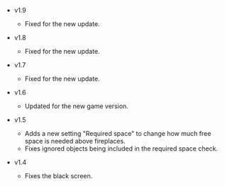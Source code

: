 - v1.9
  - Fixed for the new update.

- v1.8
  - Fixed for the new update.

- v1.7
  - Fixed for the new update.

- v1.6
  - Updated for the new game version.

- v1.5
  - Adds a new setting "Required space" to change how much free space is needed above fireplaces.
  - Fixes ignored objects being included in the required space check.

- v1.4
  - Fixes the black screen.
